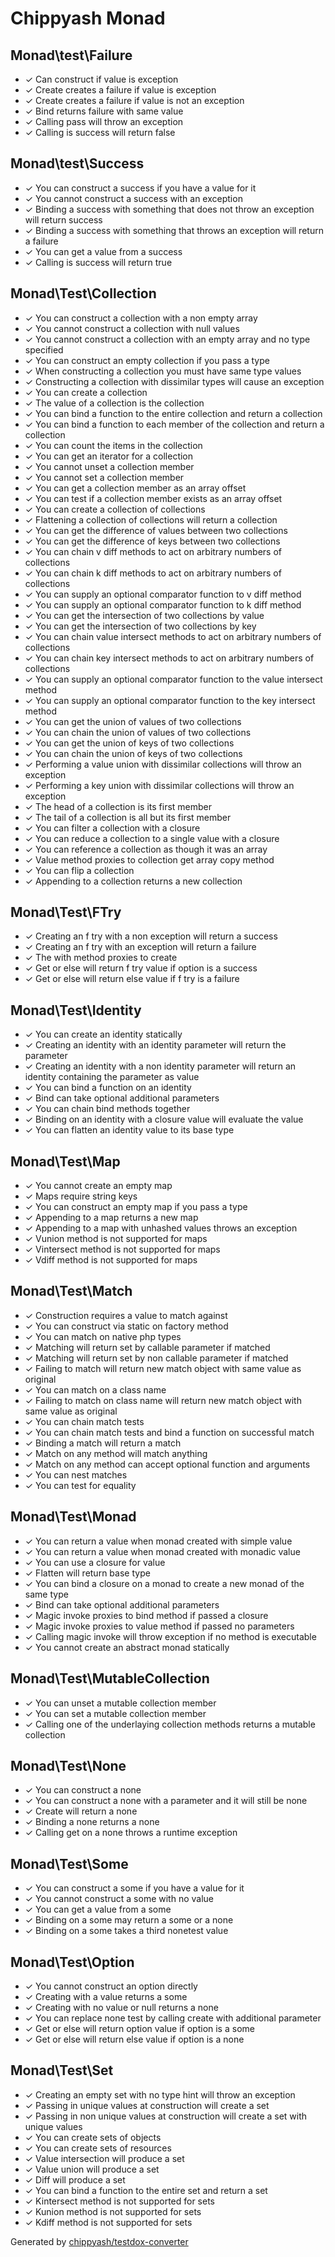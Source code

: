 # Chippyash Monad

## Monad\test\Failure

*  ✓ Can construct if value is exception
*  ✓ Create creates a failure if value is exception
*  ✓ Create creates a failure if value is not an exception
*  ✓ Bind returns failure with same value
*  ✓ Calling pass will throw an exception
*  ✓ Calling is success will return false

## Monad\test\Success

*  ✓ You can construct a success if you have a value for it
*  ✓ You cannot construct a success with an exception
*  ✓ Binding a success with something that does not throw an exception will return success
*  ✓ Binding a success with something that throws an exception will return a failure
*  ✓ You can get a value from a success
*  ✓ Calling is success will return true

## Monad\Test\Collection

*  ✓ You can construct a collection with a non empty array
*  ✓ You cannot construct a collection with null values
*  ✓ You cannot construct a collection with an empty array and no type specified
*  ✓ You can construct an empty collection if you pass a type
*  ✓ When constructing a collection you must have same type values
*  ✓ Constructing a collection with dissimilar types will cause an exception
*  ✓ You can create a collection
*  ✓ The value of a collection is the collection
*  ✓ You can bind a function to the entire collection and return a collection
*  ✓ You can bind a function to each member of the collection and return a collection
*  ✓ You can count the items in the collection
*  ✓ You can get an iterator for a collection
*  ✓ You cannot unset a collection member
*  ✓ You cannot set a collection member
*  ✓ You can get a collection member as an array offset
*  ✓ You can test if a collection member exists as an array offset
*  ✓ You can create a collection of collections
*  ✓ Flattening a collection of collections will return a collection
*  ✓ You can get the difference of values between two collections
*  ✓ You can get the difference of keys between two collections
*  ✓ You can chain v diff methods to act on arbitrary numbers of collections
*  ✓ You can chain k diff methods to act on arbitrary numbers of collections
*  ✓ You can supply an optional comparator function to v diff method
*  ✓ You can supply an optional comparator function to k diff method
*  ✓ You can get the intersection of two collections by value
*  ✓ You can get the intersection of two collections by key
*  ✓ You can chain value intersect methods to act on arbitrary numbers of collections
*  ✓ You can chain key intersect methods to act on arbitrary numbers of collections
*  ✓ You can supply an optional comparator function to the value intersect method
*  ✓ You can supply an optional comparator function to the key intersect method
*  ✓ You can get the union of values of two collections
*  ✓ You can chain the union of values of two collections
*  ✓ You can get the union of keys of two collections
*  ✓ You can chain the union of keys of two collections
*  ✓ Performing a value union with dissimilar collections will throw an exception
*  ✓ Performing a key union with dissimilar collections will throw an exception
*  ✓ The head of a collection is its first member
*  ✓ The tail of a collection is all but its first member
*  ✓ You can filter a collection with a closure
*  ✓ You can reduce a collection to a single value with a closure
*  ✓ You can reference a collection as though it was an array
*  ✓ Value method proxies to collection get array copy method
*  ✓ You can flip a collection
*  ✓ Appending to a collection returns a new collection

## Monad\Test\FTry

*  ✓ Creating an f try with a non exception will return a success
*  ✓ Creating an f try with an exception will return a failure
*  ✓ The with method proxies to create
*  ✓ Get or else will return f try value if option is a success
*  ✓ Get or else will return else value if f try is a failure

## Monad\Test\Identity

*  ✓ You can create an identity statically
*  ✓ Creating an identity with an identity parameter will return the parameter
*  ✓ Creating an identity with a non identity parameter will return an identity containing the parameter as value
*  ✓ You can bind a function on an identity
*  ✓ Bind can take optional additional parameters
*  ✓ You can chain bind methods together
*  ✓ Binding on an identity with a closure value will evaluate the value
*  ✓ You can flatten an identity value to its base type

## Monad\Test\Map

*  ✓ You cannot create an empty map
*  ✓ Maps require string keys
*  ✓ You can construct an empty map if you pass a type
*  ✓ Appending to a map returns a new map
*  ✓ Appending to a map with unhashed values throws an exception
*  ✓ Vunion method is not supported for maps
*  ✓ Vintersect method is not supported for maps
*  ✓ Vdiff method is not supported for maps

## Monad\Test\Match

*  ✓ Construction requires a value to match against
*  ✓ You can construct via static on factory method
*  ✓ You can match on native php types
*  ✓ Matching will return set by callable parameter if matched
*  ✓ Matching will return set by non callable parameter if matched
*  ✓ Failing to match will return new match object with same value as original
*  ✓ You can match on a class name
*  ✓ Failing to match on class name will return new match object with same value as original
*  ✓ You can chain match tests
*  ✓ You can chain match tests and bind a function on successful match
*  ✓ Binding a match will return a match
*  ✓ Match on any method will match anything
*  ✓ Match on any method can accept optional function and arguments
*  ✓ You can nest matches
*  ✓ You can test for equality

## Monad\Test\Monad

*  ✓ You can return a value when monad created with simple value
*  ✓ You can return a value when monad created with monadic value
*  ✓ You can use a closure for value
*  ✓ Flatten will return base type
*  ✓ You can bind a closure on a monad to create a new monad of the same type
*  ✓ Bind can take optional additional parameters
*  ✓ Magic invoke proxies to bind method if passed a closure
*  ✓ Magic invoke proxies to value method if passed no parameters
*  ✓ Calling magic invoke will throw exception if no method is executable
*  ✓ You cannot create an abstract monad statically

## Monad\Test\MutableCollection

*  ✓ You can unset a mutable collection member
*  ✓ You can set a mutable collection member
*  ✓ Calling one of the underlaying collection methods returns a mutable collection

## Monad\Test\None

*  ✓ You can construct a none
*  ✓ You can construct a none with a parameter and it will still be none
*  ✓ Create will return a none
*  ✓ Binding a none returns a none
*  ✓ Calling get on a none throws a runtime exception

## Monad\Test\Some

*  ✓ You can construct a some if you have a value for it
*  ✓ You cannot construct a some with no value
*  ✓ You can get a value from a some
*  ✓ Binding on a some may return a some or a none
*  ✓ Binding on a some takes a third nonetest value

## Monad\Test\Option

*  ✓ You cannot construct an option directly
*  ✓ Creating with a value returns a some
*  ✓ Creating with no value or null returns a none
*  ✓ You can replace none test by calling create with additional parameter
*  ✓ Get or else will return option value if option is a some
*  ✓ Get or else will return else value if option is a none

## Monad\Test\Set

*  ✓ Creating an empty set with no type hint will throw an exception
*  ✓ Passing in unique values at construction will create a set
*  ✓ Passing in non unique values at construction will create a set with unique values
*  ✓ You can create sets of objects
*  ✓ You can create sets of resources
*  ✓ Value intersection will produce a set
*  ✓ Value union will produce a set
*  ✓ Diff will produce a set
*  ✓ You can bind a function to the entire set and return a set
*  ✓ Kintersect method is not supported for sets
*  ✓ Kunion method is not supported for sets
*  ✓ Kdiff method is not supported for sets


Generated by [chippyash/testdox-converter](https://github.com/chippyash/Testdox-Converter)